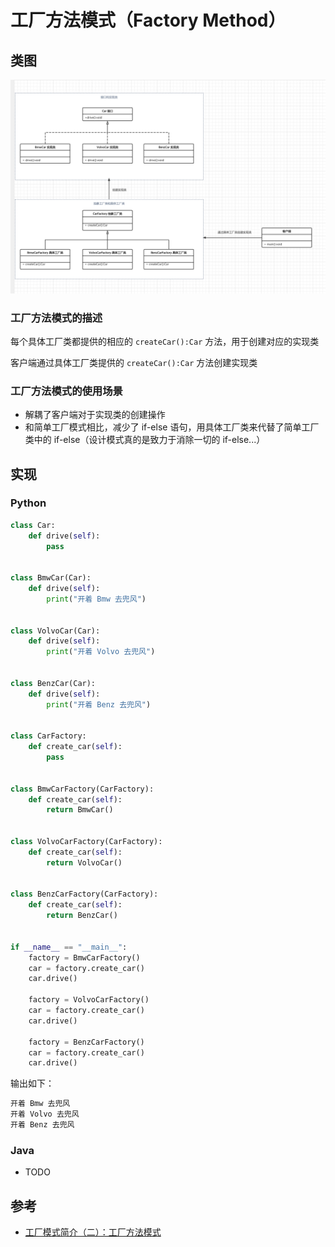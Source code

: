 # 工厂方法模式（Factory Method）

## 类图

![](https://raw.githubusercontent.com/hsxhr-10/Blog/master/image/%E8%AE%BE%E8%AE%A1%E6%A8%A1%E5%BC%8F-7.png)

### 工厂方法模式的描述

每个具体工厂类都提供的相应的 `createCar():Car` 方法，用于创建对应的实现类

客户端通过具体工厂类提供的 `createCar():Car` 方法创建实现类

### 工厂方法模式的使用场景

- 解耦了客户端对于实现类的创建操作
- 和简单工厂模式相比，减少了 if-else 语句，用具体工厂类来代替了简单工厂类中的 if-else（设计模式真的是致力于消除一切的 if-else...）

## 实现

### Python

```python
class Car:
    def drive(self):
        pass


class BmwCar(Car):
    def drive(self):
        print("开着 Bmw 去兜风")


class VolvoCar(Car):
    def drive(self):
        print("开着 Volvo 去兜风")


class BenzCar(Car):
    def drive(self):
        print("开着 Benz 去兜风")


class CarFactory:
    def create_car(self):
        pass


class BmwCarFactory(CarFactory):
    def create_car(self):
        return BmwCar()


class VolvoCarFactory(CarFactory):
    def create_car(self):
        return VolvoCar()


class BenzCarFactory(CarFactory):
    def create_car(self):
        return BenzCar()


if __name__ == "__main__":
    factory = BmwCarFactory()
    car = factory.create_car()
    car.drive()

    factory = VolvoCarFactory()
    car = factory.create_car()
    car.drive()

    factory = BenzCarFactory()
    car = factory.create_car()
    car.drive()
```

输出如下：

```BASH
开着 Bmw 去兜风
开着 Volvo 去兜风
开着 Benz 去兜风
```

### Java

- TODO

## 参考

- [工厂模式简介（二）：工厂方法模式](https://donggan.me/post/factory-pattern-2-factory-method/)
